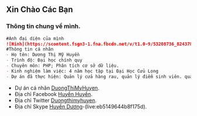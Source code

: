 ## Xin Chào Các Bạn

### Thông tin chung về mình.
```markdown
#Ảnh đại diện của mình
![Hinh](https://scontent.fsgn3-1.fna.fbcdn.net/v/t1.0-9/53208736_824378951239250_2626911773302718464_n.jpg?_nc_cat=109&_nc_oc=AQlR2k5to8uI_PF0_N0X9Vx44GvHtcXHK8JFSwUGxHGieupXoZs_p_tH2YODcyvHcPQ&_nc_ht=scontent.fsgn3-1.fna&oh=f97bb5e6935e704397293db3f2f00c5e&oe=5D4F0E80)
#Thông tin cá nhân
- Họ tên: Dương Thị Mỹ Huyền
- Trình độ: Đại học chính quy
- Chuyên môn: PHP; Phân tích cơ sở dữ liệu.
- Kinh nghiệm làm việc: 4 năm học tập tại Đại Học Cửu Long
- Dự án đã thực hiện: Quản lý cửa hàng rau, quản lý điểm sinh viên. quản lý sách thư viện,...
```

- Dự án cá nhân [DuongThiMyHuyen](https://github.com/DuongThiMyHuyen/1611020038-DUONTHIMYHUYEN).
- Địa chỉ Facebook [Huyền Huyền](https://www.facebook.com/photo.php?fbid=824378947905917&set=a.121025551574597&type=3&theater).
- Địa chỉ Twitter [Duongthimyhuyen](https://twitter.com/Duongthimyhuye2).
- Địa chỉ Skype [Huyền Dương]()-(live:eb5149644b8f175d).

